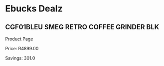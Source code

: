 
# Ebucks Dealz
## CGF01BLEU SMEG RETRO COFFEE GRINDER BLK
[Product Page](https://www.ebucks.com/web/shop/productSelected.do?prodId=1169634056&catId=704984897)

Price: R4899.00

Savings: 301.0


	